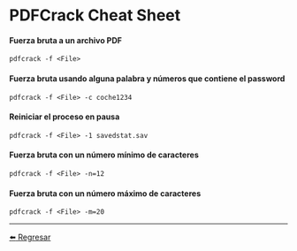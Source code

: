 # PDFCrack Cheat Sheet

#### Fuerza bruta a un archivo PDF
```
pdfcrack -f <File>
```

#### Fuerza bruta usando alguna palabra y números que contiene el password
```
pdfcrack -f <File> -c coche1234
```

#### Reiniciar el proceso en pausa
```
pdfcrack -f <File> -1 savedstat.sav
```

#### Fuerza bruta con un número mínimo de caracteres
```
pdfcrack -f <File> -n=12
```

#### Fuerza bruta con un número máximo de caracteres
```
pdfcrack -f <File> -m=20
```

---

[:arrow_left: Regresar](https://github.com/m4lal0/cheatsheets)